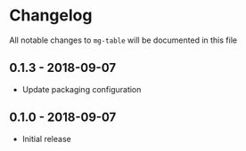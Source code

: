 # Changelog

All notable changes to `mg-table` will be documented in this file

## 0.1.3 - 2018-09-07
- Update packaging configuration

## 0.1.0 - 2018-09-07
- Initial release
